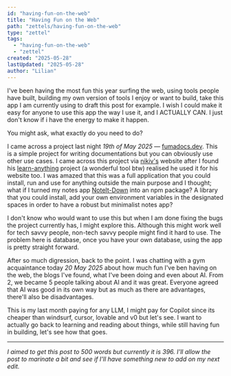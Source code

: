 ```yaml
---
id: "having-fun-on-the-web"
title: "Having Fun on the Web"
path: "zettels/having-fun-on-the-web"
type: "zettel"
tags:
  - "having-fun-on-the-web"
  - "zettel"
created: "2025-05-28"
lastUpdated: "2025-05-28"
author: "Lilian"
---
```


I've been having the most fun this year surfing the web, using tools people have built, building my own version of tools I enjoy or want to build, take this app I am currently using to draft this post for example. I wish I could make it easy for anyone to use this app the way I use it, and I ACTUALLY CAN. I just don't know if i have the energy to make it happen.

You might ask, what exactly do you need to do?

I came across a project last night *19th of May 2025* — [fumadocs.dev](https://fumadocs.dev). 
This is a simple project for writing documentations but you can obviously use other use cases. I came across this project via [nikiv's](https://nikiv.dev/) website after I found his [learn-anything](https://learn-anything.xyz/) project (a wonderful tool btw) realised he used it for his website too. I was amazed that this was a full application that you could install, run and use for anything outside the main purpose and I thought; what if I turned my notes app [NoteIt-Down](https://notes.lilyslab.xyz) into an npm package? A library that you could install, add your own environment variables in the designated spaces in order to have a robust but minimalist notes app?

I don't know who would want to use this but when I am done fixing the bugs the project currently has, I might explore this. Although this might work well for tech savvy people, non-tech savvy people might find it hard to use. The problem here is database, once you have your own database, using the app is pretty straight forward.

After so much digression, back to the point. I was chatting with a gym acquaintance today *20 May 2025*  about how much fun I've ben having on the web, the blogs I've found, what I've been doing and even about AI. From 2, we became 5 people talking about AI and it was great. Everyone agreed that AI was good in its own way but as much as there are advantages, there'll also be disadvantages. 

This is my last month paying for any LLM, I might pay for Copilot since its cheaper than windsurf, cursor, lovable and v0 but let's see. I want to actually go back to learning and reading about things, while still having fun in building, let's see how that goes.

---

*I aimed to get this post to 500 words but currently it is 396. I'll allow the post to marinate a bit and see if I'll have something new to add on my next edit.*

